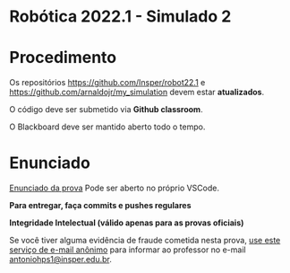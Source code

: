 # Robótica 2022.1 - Simulado 2

# Procedimento

Os repositórios https://github.com/Insper/robot22.1 e https://github.com/arnaldojr/my_simulation devem estar **atualizados**.

O código deve ser submetido via **Github classroom**.

O Blackboard deve ser mantido aberto todo o tempo.


# Enunciado


[Enunciado da prova](enunciado.md)
Pode ser aberto no próprio VSCode.

**Para entregar, faça commits e pushes regulares**

**Integridade Intelectual (válido apenas para as provas oficiais)**

Se você tiver alguma evidência de fraude cometida nesta prova, [use este serviço de e-mail anônimo](https://www.guerrillamail.com/pt/compose) para informar ao professor no e-mail antoniohps1@insper.edu.br.

